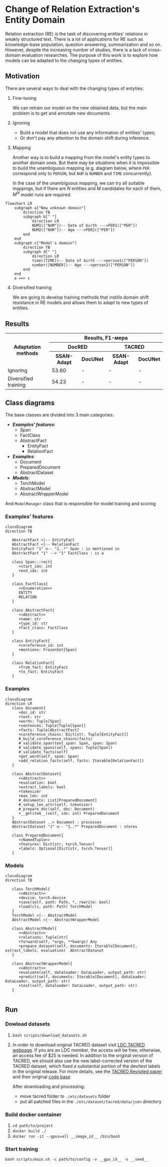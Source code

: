 # Change of Relation Extraction's Entity Domain

Relation extraction (RE) is the task of discovering entities' relations in weakly structured text. There is a lot of
applications for RE such as knowledge-base population, question answering, summarization and so on. However, despite the
increasing number of studies, there is a lack of cross-domain evaluation researches. The purpose of this work is to
explore how models can be adapted to the changing types of entities.

## Motivation

There are several ways to deal with the changing types of entyties:

1) Fine-tuning

    We can retrain our model on the new obtained data, but the main problem is to get and annotate new documents

2) Ignoring

    * Build a model that does not use any information of entities' types;
    * Or don't pay any attention to the domain shift during inference.

3) Mapping

   Another way is to build a mapping from the model's entity types to another domain ones. But there may be situations
   when it is impossible to build the unambiguous mapping (e.g. diagram below, where `PER` correspond only to `PERSON`,
   but `NUM` is `NUMBER` and `TIME` concurrently).

   In the case of the unambiguous mapping, we can try all suitable mappings, but if there are $N$ entities and $M$
   candidates for each of them, $M^N$ model runs are required.

```mermaid
flowchart LR
    subgraph a["New unknown domain"]
        direction TB
        subgraph b[" "]
            direction LR
            NUM1(["NUM"])-- Date of birth --->PER1(["PER"])
            NUM2(["NUM"])-- Age --->PER2(["PER"])
        end
    end
    subgraph c["Model's domain"]
        direction TB
        subgraph d[" "]
            direction LR
            time([TIME])-- Date of birth --->person1(["PERSON"])
            number([NUMBER])-- Age --->person2(["PERSON"])
        end
    end
    a ==> c 
```

4) Diversified training

   We are going to develop training methods that instills domain shift resistance in RE models and allows them to adapt to
   new types of entities.

## Results

<table>
  <tr>
    <th rowspan="3">Adaptation methods</th>
    <th colspan="4">Results, F1-мера</th>
  </tr>
  <tr>
    <th colspan="2">DocRED</th>
    <th colspan="2">TACRED</th>
  </tr>
  <tr>
    <th>SSAN-Adapt</th>
    <th>DocUNet</th>
    <th>SSAN-Adapt</th>
    <th>DocUNet</th>
  </tr>
  <tr>
    <td>Ignoring</td>
    <td>53.60</td>
    <td>-</td>
    <td>-</td>
    <td>-</td>
  </tr>
  <tr>
    <td>Diversified training</td>
    <td>54.23</td>
    <td>-</td>
    <td>-</td>
    <td>-</td>
  </tr>
</table>


## Class diagrams

The base classes are divided into 3 main categories:

* **_Examples' features_**:
  * Span
  * FactClass
  * AbstractFact
    * EntityFact
    * RelationFact
* **_Examples_**:
  * Document
  * PreparedDocument
  * AbstractDataset
* **_Models_**:
  * TorchModel
  * AbstractModel
  * AbstractWrapperModel

And `ModelManager` class that is responsible for model training and scoring 

### Examples' features
```mermaid
classDiagram
direction TB

   AbstractFact <|-- EntityFact
   AbstractFact <|-- RelationFact
   EntityFact "1" o-- "1..*" Span : is mentioned in
   AbstractFact "1" --> "1" FactClass : is a
   
   class Span:::rect{
      +start_idx: int
      +end_idx: int
   }
   
   class FactClass{
      <<Enumeration>>
      ENTITY
      RELATION
   }

   class AbstractFact{
      <<Abstract>> 
      +name: str
      +type_id: str
      +fact_class: FactClass
   }
   
   class EntityFact{
      +coreference_id: int
      +mentions: FrozenSet[Span]
   }
   
   class RelationFact{
      +from_fact: EntityFact
      +to_fact: EntityFact
   }
```
### Examples
```mermaid
classDiagram
direction LR
   class Document{
      +doc_id: str
      +text: str
      +words: Tuple[Span]
      +sentences: Tuple[Tuple[Span]]
      +facts: Tuple[AbstractFact]
      +coreference_chains: Dict[str, Tuple[EntityFact]]
      #_build_coreference_chains(facts)
      #_validate_span(text_span: Span, span: Span)
      #_validate_spans(self, spans: Tuple[Span])
      #_validate_facts(self)
      +get_word(self, span: Span)
      +add_relation_facts(self, facts: Iterable[RelationFact])
   }
   
   class AbstractDataset{
      <<Abstract>>
      +evaluation: bool
      +extract_labels: bool
      +tokenizer
      +max_len: int
      #_documents: List[PreparedDocument]
      #_setup_len_attr(self, tokenizer)
      #_prepare_doc(self, doc: Document)
      +__getitem__(self, idx: int) PreparedDocument
   }
   AbstractDataset ..> Document : processes
   AbstractDataset "1" o-- "1..*" PreparedDocument : stores
   
   class PreparedDocument{
      <<NamedTuple>>
      +features: Dict[str, torch.Tensor]
      +labels: Optional[Dict[str, torch.Tensor]]
   }
```

### Models
```mermaid
classDiagram
direction TB

   class TorchModel{
      <<Abstract>>
      +device: torch.device
      +save(self, path: Path, *, rewrite: bool)
      +load(cls, path: Path) TorchModel
   }
   TorchModel <|-- AbstractModel
   AbstractModel <|-- AbstractWrapperModel
   
   class AbstractModel{
      <<Abstract>>
      +relations: Tuple[str]
      +forward(self, *args, **kwargs) Any
      +prepare_dataset(self, documents: Iterable[Document], extract_labels, evaluation)  AbstractDataset
   }
   
   class AbstractWrapperModel{
      <<Abstract>>
      +evaluate(self, dataloader: DataLoader, output_path: str)
      +predict(self, documents: Iterable[Document], dataloader: DataLoader, output_path: str)
      +test(self, dataloader: DataLoader, output_path: str)
   }
   
```

## Run

### Dowload datasets

1) `bash scripts/download_datasets.sh`
2) In order to download original TACRED dataset visit [LDC TACRED webpage](https://catalog.ldc.upenn.edu/LDC2018T24).
   If you are an LDC member, the access will be free; otherwise, an access fee of $25 is needed.  In addition to the original version of 
   TACRED, we should also use the new label-corrected version of the TACRED dataset, which fixed a substantial portion of the dev/test 
   labels in the original release. For more details, see the [TACRED Revisited paper](https://arxiv.org/pdf/2004.14855.pdf) and their
   original [code base](https://github.com/DFKI-NLP/tacrev)

   After downloading and processing:
   * move tacred folder to `./etc/datasets` folder 
   * put all patched files in the `./etc/dataset/tacred/data/json` directory


### Build docker container
1) `cd path/to/project`
2) `docker build ./`
3) `docker run -it --gpus=all __image_id__ /bin/bash`

### Start training

`bash scripts/main.sh -c path/to/config -v __gpu_id__ -s __seed__`
